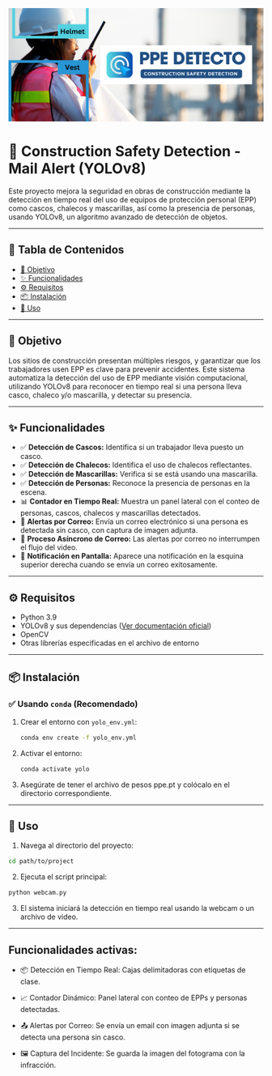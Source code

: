 ![Header Image](Visuals/ppe-public-view.png)  

# 🦺 Construction Safety Detection - Mail Alert (YOLOv8)

Este proyecto mejora la seguridad en obras de construcción mediante la detección en tiempo real del uso de equipos de protección personal (EPP) como cascos, chalecos y mascarillas, así como la presencia de personas, usando YOLOv8, un algoritmo avanzado de detección de objetos.

---

## 📌 Tabla de Contenidos

- [🎯 Objetivo](#-objetivo)
- [✨ Funcionalidades](#-funcionalidades)
- [⚙️ Requisitos](#️-requisitos)
- [📦 Instalación](#-instalación)
- [🚀 Uso](#-uso)

---

## 🎯 Objetivo

Los sitios de construcción presentan múltiples riesgos, y garantizar que los trabajadores usen EPP es clave para prevenir accidentes. Este sistema automatiza la detección del uso de EPP mediante visión computacional, utilizando YOLOv8 para reconocer en tiempo real si una persona lleva casco, chaleco y/o mascarilla, y detectar su presencia.

---

## ✨ Funcionalidades

- ✅ **Detección de Cascos:** Identifica si un trabajador lleva puesto un casco.
- ✅ **Detección de Chalecos:** Identifica el uso de chalecos reflectantes.
- ✅ **Detección de Mascarillas:** Verifica si se está usando una mascarilla.
- ✅ **Detección de Personas:** Reconoce la presencia de personas en la escena.
- 📊 **Contador en Tiempo Real:** Muestra un panel lateral con el conteo de personas, cascos, chalecos y mascarillas detectados.
- 📩 **Alertas por Correo:** Envía un correo electrónico si una persona es detectada sin casco, con captura de imagen adjunta.
- 🔄 **Proceso Asíncrono de Correo:** Las alertas por correo no interrumpen el flujo del video.
- 📨 **Notificación en Pantalla:** Aparece una notificación en la esquina superior derecha cuando se envía un correo exitosamente.

---

## ⚙️ Requisitos

- Python 3.9
- YOLOv8 y sus dependencias ([Ver documentación oficial](https://docs.ultralytics.com))
- OpenCV
- Otras librerías especificadas en el archivo de entorno

---

## 📦 Instalación

### ✅ Usando `conda` (Recomendado)

1. Crear el entorno con `yolo_env.yml`:

   ```bash
   conda env create -f yolo_env.yml
   ```
2. Activar el entorno:
    ```bash
    conda activate yolo
    ```
3. Asegúrate de tener el archivo de pesos ppe.pt y colócalo en el directorio correspondiente.

---
## 🚀 Uso

1. Navega al directorio del proyecto:

```bash
cd path/to/project
```

2. Ejecuta el script principal:

```bash
python webcam.py
```

3. El sistema iniciará la detección en tiempo real usando la webcam o un archivo de video.

---

## Funcionalidades activas:

- 📦 Detección en Tiempo Real: Cajas delimitadoras con etiquetas de clase.

- 📈 Contador Dinámico: Panel lateral con conteo de EPPs y personas detectadas.

- 📤 Alertas por Correo: Se envía un email con imagen adjunta si se detecta una persona sin casco.

- 🖼️ Captura del Incidente: Se guarda la imagen del fotograma con la infracción.
